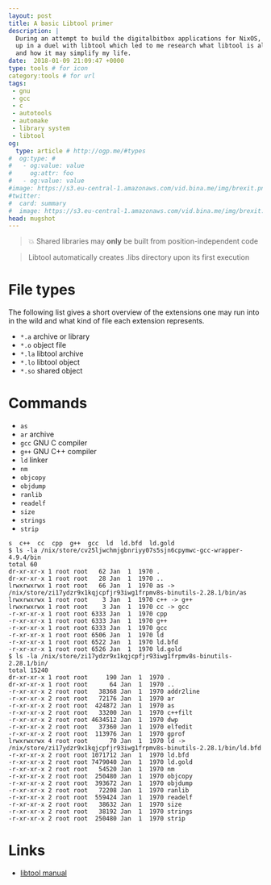 ```yaml
---
layout: post
title: A basic Libtool primer
description: |
  During an attempt to build the digitalbitbox applications for NixOS, I ended
  up in a duel with libtool which led to me research what libtool is all about
  and how it may simplify my life.
date:  2018-01-09 21:09:47 +0000
type: tools # for icon
category:tools # for url
tags:
 - gnu
 - gcc
 - c
 - autotools
 - automake
 - library system
 - libtool
og:
  type: article # http://ogp.me/#types
#  og:type: # 
#   - og:value: value
#     og:attr: foo
#   - og:value: value
#image: https://s3.eu-central-1.amazonaws.com/vid.bina.me/img/brexit.png
#twitter:
#  card: summary
#  image: https://s3.eu-central-1.amazonaws.com/vid.bina.me/img/brexit.png
head: mugshot
---
```

> :boom: Shared libraries may **only** be built from position-independent code

> Libtool automatically creates .libs directory upon its first execution

# File types

The following list gives a short overview of the extensions one may run into in
the wild and what kind of file each extension represents.

 - `*.a` archive or library
 - `*.o` object file
 - `*.la` libtool archive
 - `*.lo` libtool object
 - `*.so` shared object

# Commands

 - `as`
 - `ar` archive
 - `gcc` GNU C compiler
 - `g++` GNU C++ compiler
 - `ld` linker
 - `nm`
 - `objcopy`
 - `objdump`
 - `ranlib`
 - `readelf`
 - `size`
 - `strings`
 - `strip`

```
s  c++  cc  cpp  g++  gcc  ld  ld.bfd  ld.gold
$ ls -la /nix/store/cv25ljwchmjgbnriyy07s5sjn6cpymwc-gcc-wrapper-4.9.4/bin
total 60
dr-xr-xr-x 1 root root   62 Jan  1  1970 .
dr-xr-xr-x 1 root root   28 Jan  1  1970 ..
lrwxrwxrwx 1 root root   66 Jan  1  1970 as -> /nix/store/zi17ydzr9x1kqjcpfjr93iwg1frpmv8s-binutils-2.28.1/bin/as
lrwxrwxrwx 1 root root    3 Jan  1  1970 c++ -> g++
lrwxrwxrwx 1 root root    3 Jan  1  1970 cc -> gcc
-r-xr-xr-x 1 root root 6333 Jan  1  1970 cpp
-r-xr-xr-x 1 root root 6333 Jan  1  1970 g++
-r-xr-xr-x 1 root root 6333 Jan  1  1970 gcc
-r-xr-xr-x 1 root root 6506 Jan  1  1970 ld
-r-xr-xr-x 1 root root 6522 Jan  1  1970 ld.bfd
-r-xr-xr-x 1 root root 6526 Jan  1  1970 ld.gold
$ ls -la /nix/store/zi17ydzr9x1kqjcpfjr93iwg1frpmv8s-binutils-2.28.1/bin/
total 15240
dr-xr-xr-x 1 root root     190 Jan  1  1970 .
dr-xr-xr-x 1 root root      64 Jan  1  1970 ..
-r-xr-xr-x 2 root root   38368 Jan  1  1970 addr2line
-r-xr-xr-x 2 root root   72176 Jan  1  1970 ar
-r-xr-xr-x 2 root root  424872 Jan  1  1970 as
-r-xr-xr-x 2 root root   33200 Jan  1  1970 c++filt
-r-xr-xr-x 2 root root 4634512 Jan  1  1970 dwp
-r-xr-xr-x 2 root root   37360 Jan  1  1970 elfedit
-r-xr-xr-x 2 root root  113976 Jan  1  1970 gprof
lrwxrwxrwx 4 root root      70 Jan  1  1970 ld -> /nix/store/zi17ydzr9x1kqjcpfjr93iwg1frpmv8s-binutils-2.28.1/bin/ld.bfd
-r-xr-xr-x 2 root root 1071712 Jan  1  1970 ld.bfd
-r-xr-xr-x 2 root root 7479040 Jan  1  1970 ld.gold
-r-xr-xr-x 2 root root   54520 Jan  1  1970 nm
-r-xr-xr-x 2 root root  250480 Jan  1  1970 objcopy
-r-xr-xr-x 2 root root  393672 Jan  1  1970 objdump
-r-xr-xr-x 2 root root   72208 Jan  1  1970 ranlib
-r-xr-xr-x 2 root root  559424 Jan  1  1970 readelf
-r-xr-xr-x 2 root root   38632 Jan  1  1970 size
-r-xr-xr-x 2 root root   38192 Jan  1  1970 strings
-r-xr-xr-x 2 root root  250480 Jan  1  1970 strip
```

# Links

- [libtool manual][libtool-man]

[libtool-man]: https://www.gnu.org/software/libtool/manual/libtool.html
